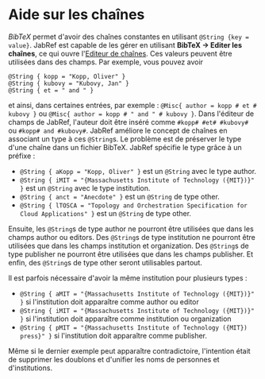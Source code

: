Aide sur les chaînes
====================

*BibTeX* permet d'avoir des chaînes constantes en utilisant `@String {key = value}`. JabRef est capable de les gérer en utilisant **BibTeX -&gt; Editer les chaînes**, ce qui ouvre l'[Editeur de chaînes](StringEditorHelp.html). Ces valeurs peuvent être utilisées dans des champs. Par exemple, vous pouvez avoir 

    @String { kopp = "Kopp, Oliver" }
    @String { kubovy = "Kubovy, Jan" }
    @String { et = " and " }

et ainsi, dans certaines entrées, par exemple : `@Misc{ author = kopp # et # kubovy }` ou `@Misc{ author = kopp # " and " # kubovy }`. Dans l'éditeur de champs de JabRef, l'auteur doit être inséré comme `#kopp# #et# #kubovy#` ou `#kopp# and #kubovy#`. JabRef améliore le concept de chaînes en associant un type à ces `@String`s. Le problème est de préserver le type d'une chaîne dans un fichier BibTeX. JabRef spécifie le type grâce à un préfixe :

-   `@String { aKopp = "Kopp, Oliver" }` est un `@String` avec le type author.
-   `@String { iMIT = "{Massachusetts Institute of Technology ({MIT})}" }` est un `@String` avec le type institution.
-   `@String { anct = "Anecdote" }` est un `@String` de type other.
-   `@String { lTOSCA = "Topology and Orchestration Specification for Cloud Applications" }` est un `@String` de type other.

Ensuite, les `@String`s de type author ne pourront être utilisées que dans les champs author ou editors. Des `@String`s de type institution ne pourront être utilisées que dans les champs institution et organization. Des `@String`s de type publisher ne pourront être utilisées que dans les champs publisher. Et enfin, des `@String`s de type other seront utilisables partout.

Il est parfois nécessaire d'avoir la même institution pour plusieurs types :

-   `@String { aMIT = "{Massachusetts Institute of Technology ({MIT})}" }` si l'institution doit apparaître comme author ou editor
-   `@String { iMIT = "{Massachusetts Institute of Technology ({MIT})}" }` si l'institution doit apparaître comme institution ou organization
-   `@String { pMIT = "{Massachusetts Institute of Technology ({MIT}) press}" }` si l'institution doit apparaître comme publisher.

Même si le dernier exemple peut apparaître contradictoire, l'intention était de supprimer les doublons et d'unifier les noms de personnes et d'institutions.
